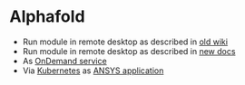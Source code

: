# Alphafold


- Run module in remote desktop as described in [old wiki](https://wiki.metacentrum.cz/wiki/ANSYS)
- Run module in remote desktop as described in [new docs](/software/available-soft/sw-list/ansys)
- As [OnDemand service](https://ondemand.metacentrum.cz)
- Via [Kubernetes](https://docs.cerit.io/) as [ANSYS application](https://docs.cerit.io/docs/alphafold.html)



